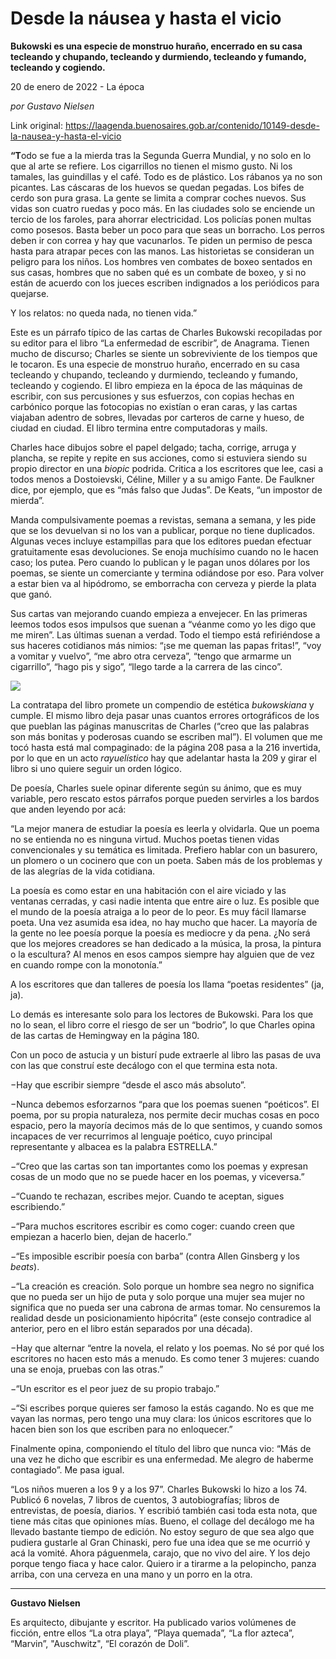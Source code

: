 # Desde la náusea y hasta el vicio

**Bukowski es una especie de monstruo huraño, encerrado en su casa tecleando y chupando, tecleando y durmiendo, tecleando y fumando, tecleando y cogiendo.**

20 de enero de 2022 - La época

_por Gustavo Nielsen_

Link original: https://laagenda.buenosaires.gob.ar/contenido/10149-desde-la-nausea-y-hasta-el-vicio



**“T**odo se fue a la mierda tras la Segunda Guerra Mundial, y no solo en lo que al arte se refiere. Los cigarrillos no tienen el mismo gusto. Ni los tamales, las guindillas y el café. Todo es de plástico. Los rábanos ya no son picantes. Las cáscaras de los huevos se quedan pegadas. Los bifes de cerdo son pura grasa. La gente se limita a comprar coches nuevos. Sus vidas son cuatro ruedas y poco más. En las ciudades solo se enciende un tercio de los faroles, para ahorrar electricidad. Los policías ponen multas como posesos. Basta beber un poco para que seas un borracho. Los perros deben ir con correa y hay que vacunarlos. Te piden un permiso de pesca hasta para atrapar peces con las manos. Las historietas se consideran un peligro para los niños. Los hombres ven combates de boxeo sentados en sus casas, hombres que no saben qué es un combate de boxeo, y si no están de acuerdo con los jueces escriben indignados a los periódicos para quejarse.




Y los relatos: no queda nada, no tienen vida.”




Este es un párrafo típico de las cartas de Charles Bukowski recopiladas por su editor para el libro “La enfermedad de escribir”, de Anagrama. Tienen mucho de discurso; Charles se siente un sobreviviente de los tiempos que le tocaron. Es una especie de monstruo huraño, encerrado en su casa tecleando y chupando, tecleando y durmiendo, tecleando y fumando, tecleando y cogiendo. El libro empieza en la época de las máquinas de escribir, con sus percusiones y sus esfuerzos, con copias hechas en carbónico porque las fotocopias no existían o eran caras, y las cartas viajaban adentro de sobres, llevadas por carteros de carne y hueso, de ciudad en ciudad. El libro termina entre computadoras y mails.




Charles hace dibujos sobre el papel delgado; tacha, corrige, arruga y plancha, se repite y repite en sus acciones, como si estuviera siendo su propio director en una *biopic* podrida. Critica a los escritores que lee, casi a todos menos a Dostoievski, Céline, Miller y a su amigo Fante. De Faulkner dice, por ejemplo, que es “más falso que Judas”. De Keats, “un impostor de mierda”.




Manda compulsivamente poemas a revistas, semana a semana, y les pide que se los devuelvan si no los van a publicar, porque no tiene duplicados. Algunas veces incluye estampillas para que los editores puedan efectuar gratuitamente esas devoluciones. Se enoja muchísimo cuando no le hacen caso; los putea. Pero cuando lo publican y le pagan unos dólares por los poemas, se siente un comerciante y termina odiándose por eso. Para volver a estar bien va al hipódromo, se emborracha con cerveza y pierde la plata que ganó.




Sus cartas van mejorando cuando empieza a envejecer. En las primeras leemos todos esos impulsos que suenan a “véanme como yo les digo que me miren”. Las últimas suenan a verdad. Todo el tiempo está refiriéndose a sus haceres cotidianos más nimios: “¡se me queman las papas fritas!”, “voy a vomitar y vuelvo”, “me abro otra cerveza”, “tengo que armarme un cigarrillo”, “hago pis y sigo”, “llego tarde a la carrera de las cinco”.




![](https://cdn.feater.me/files/images/136135/c67e4138-682b-4644-ae99-48c4f4e36cf5.jfif)




La contratapa del libro promete un compendio de estética *bukowskiana* y cumple. El mismo libro deja pasar unas cuantos errores ortográficos de los que pueblan las páginas manuscritas de Charles (“creo que las palabras son más bonitas y poderosas cuando se escriben mal”). El volumen que me tocó hasta está mal compaginado: de la página 208 pasa a la 216 invertida, por lo que en un acto *rayuelístico* hay que adelantar hasta la 209 y girar el libro si uno quiere seguir un orden lógico.




De poesía, Charles suele opinar diferente según su ánimo, que es muy variable, pero rescato estos párrafos porque pueden servirles a los bardos que anden leyendo por acá:




“La mejor manera de estudiar la poesía es leerla y olvidarla. Que un poema no se entienda no es ninguna virtud. Muchos poetas tienen vidas convencionales y su temática es limitada. Prefiero hablar con un basurero, un plomero o un cocinero que con un poeta. Saben más de los problemas y de las alegrías de la vida cotidiana.




La poesía es como estar en una habitación con el aire viciado y las ventanas cerradas, y casi nadie intenta que entre aire o luz. Es posible que el mundo de la poesía atraiga a lo peor de lo peor. Es muy fácil llamarse poeta. Una vez asumida esa idea, no hay mucho que hacer. La mayoría de la gente no lee poesía porque la poesía es mediocre y da pena. ¿No será que los mejores creadores se han dedicado a la música, la prosa, la pintura o la escultura? Al menos en esos campos siempre hay alguien que de vez en cuando rompe con la monotonía.”




A los escritores que dan talleres de poesía los llama “poetas residentes” (ja, ja).




Lo demás es interesante solo para los lectores de Bukowski. Para los que no lo sean, el libro corre el riesgo de ser un “bodrio”, lo que Charles opina de las cartas de Hemingway en la página 180.




Con un poco de astucia y un bisturí pude extraerle al libro las pasas de uva con las que construí este decálogo con el que termina esta nota.




−Hay que escribir siempre “desde el asco más absoluto”.




−Nunca debemos esforzarnos “para que los poemas suenen “poéticos”. El poema, por su propia naturaleza, nos permite decir muchas cosas en poco espacio, pero la mayoría decimos más de lo que sentimos, y cuando somos incapaces de ver recurrimos al lenguaje poético, cuyo principal representante y albacea es la palabra ESTRELLA.”




−“Creo que las cartas son tan importantes como los poemas y expresan cosas de un modo que no se puede hacer en los poemas, y viceversa.”




−“Cuando te rechazan, escribes mejor. Cuando te aceptan, sigues escribiendo.”




−“Para muchos escritores escribir es como coger: cuando creen que empiezan a hacerlo bien, dejan de hacerlo.”




−“Es imposible escribir poesía con barba” (contra Allen Ginsberg y los *beats*).




−“La creación es creación. Solo porque un hombre sea negro no significa que no pueda ser un hijo de puta y solo porque una mujer sea mujer no significa que no pueda ser una cabrona de armas tomar. No censuremos la realidad desde un posicionamiento hipócrita” (este consejo contradice al anterior, pero en el libro están separados por una década).




−Hay que alternar “entre la novela, el relato y los poemas. No sé por qué los escritores no hacen esto más a menudo. Es como tener 3 mujeres: cuando una se enoja, pruebas con las otras.”




−“Un escritor es el peor juez de su propio trabajo.”




−“Si escribes porque quieres ser famoso la estás cagando. No es que me vayan las normas, pero tengo una muy clara: los únicos escritores que lo hacen bien son los que escriben para no enloquecer.”




Finalmente opina, componiendo el título del libro que nunca vio: “Más de una vez he dicho que escribir es una enfermedad. Me alegro de haberme contagiado”. Me pasa igual.




“Los niños mueren a los 9 y a los 97”. Charles Bukowski lo hizo a los 74. Publicó 6 novelas, 7 libros de cuentos, 3 autobiografías; libros de entrevistas, de poesía, diarios. Y escribió también casi toda esta nota, que tiene más citas que opiniones mías. Bueno, el collage del decálogo me ha llevado bastante tiempo de edición. No estoy seguro de que sea algo que pudiera gustarle al Gran Chinaski, pero fue una idea que se me ocurrió y acá la vomité. Ahora páguenmela, carajo, que no vivo del aire. Y los dejo porque tengo fiaca y hace calor. Quiero ir a tirarme a la pelopincho, panza arriba, con una cerveza en una mano y un porro en la otra.




---




**Gustavo Nielsen**




Es arquitecto, dibujante y escritor. Ha publicado varios volúmenes de ficción, entre ellos “La otra playa”, “Playa quemada”, “La flor azteca”, “Marvin”, "Auschwitz", “El corazón de Doli”.



